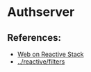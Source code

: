 # Authserver

## References:

* [Web on Reactive Stack](https://docs.spring.io/spring/docs/current/spring-framework-reference/web-reactive.html#webflux)
* [../reactive/filters](https://github.com/eugenp/tutorials/blob/master/spring-5-reactive/src/main/java/com/baeldung/reactive/filters/ExampleWebFilter.java)
